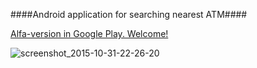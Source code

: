 
####Android application for searching nearest ATM####

[Alfa-version in Google Play. Welcome!](https://play.google.com/apps/testing/com.cdvdev.atmsearcher)


![screenshot_2015-10-31-22-26-20](https://cloud.githubusercontent.com/assets/5750211/10884377/6f427284-8180-11e5-9c85-d19ee08dd69b.png)
